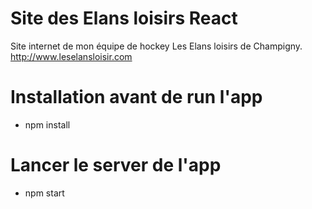 # Site des Elans  loisirs React
Site internet de mon équipe de hockey Les Elans loisirs de Champigny.
http://www.leselansloisir.com

# Installation avant de run l'app
* npm install

# Lancer le server de  l'app
* npm start
